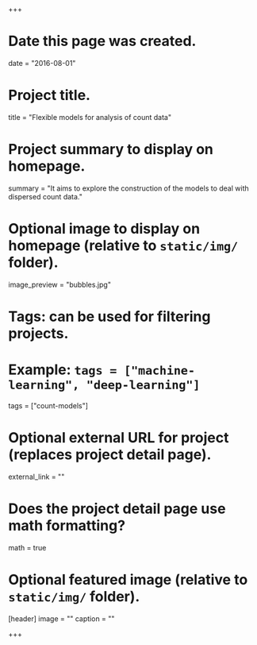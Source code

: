 +++
# Date this page was created.
date = "2016-08-01"

# Project title.
title = "Flexible models for analysis of count data"

# Project summary to display on homepage.
summary = "It aims to explore the construction of the models to deal with dispersed count data."

# Optional image to display on homepage (relative to `static/img/` folder).
image_preview = "bubbles.jpg"

# Tags: can be used for filtering projects.
# Example: `tags = ["machine-learning", "deep-learning"]`
tags = ["count-models"]

# Optional external URL for project (replaces project detail page).
external_link = ""

# Does the project detail page use math formatting?
math = true

# Optional featured image (relative to `static/img/` folder).
[header]
image = ""
caption = ""

+++
